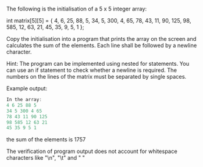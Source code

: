 The following is the initialisation of a 5 x 5 integer array:

int matrix[5][5] =
{
4, 6, 25, 88, 5,
34, 5, 300, 4, 65,
78, 43, 11, 90, 125,
98, 585, 12, 63, 21,
45, 35, 9, 5, 1
};

Copy the initialisation into a program that prints the array on the screen and calculates the sum of the elements. Each line shall be followed by a newline character.

Hint:
The program can be implemented using nested for statements. You can use an if statement to check whether a newline is required. The numbers on the lines of the matrix must be separated by single spaces.

Example output:
```c
In the array:
4 6 25 88 5 
34 5 300 4 65 
78 43 11 90 125 
98 585 12 63 21 
45 35 9 5 1 
```


the sum of the elements is 1757

The verification of program output does not account for whitespace characters like "\n", "\t" and " "